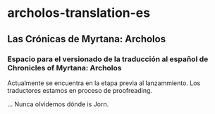 # archolos-translation-es

## Las Crónicas de Myrtana: Archolos

### Espacio para el versionado de la traducción al español de Chronicles of Myrtana: Archolos

Actualmente se encuentra en la etapa previa al lanzammiento.
Los traductores estamos en proceso de proofreading.

... Nunca olvidemos dónde is Jorn.
